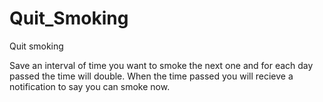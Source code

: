 # Quit_Smoking

Quit smoking

Save an interval of time you want to smoke the next one and for each day passed the time will double.
When the time passed you will recieve a notification to say you can smoke now.
